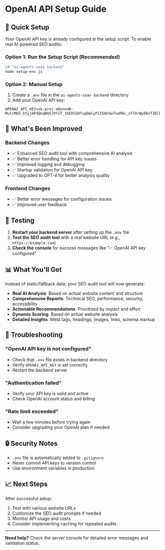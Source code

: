 # OpenAI API Setup Guide

## 🚀 Quick Setup

Your OpenAI API key is already configured in the setup script. To enable real AI-powered SEO audits:

### Option 1: Run the Setup Script (Recommended)
```bash
cd "ai-agents-saas backend"
node setup-env.js
```

### Option 2: Manual Setup
1. Create a `.env` file in the `ai-agents-saas backend` directory
2. Add your OpenAI API key:
```env
OPENAI_API_KEY=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
```

## 🔧 What's Been Improved

### Backend Changes
- ✅ Enhanced SEO audit tool with comprehensive AI analysis
- ✅ Better error handling for API key issues
- ✅ Improved logging and debugging
- ✅ Startup validation for OpenAI API key
- ✅ Upgraded to GPT-4 for better analysis quality

### Frontend Changes
- ✅ Better error messages for configuration issues
- ✅ Improved user feedback

## 🧪 Testing

1. **Restart your backend server** after setting up the `.env` file
2. **Test the SEO audit tool** with a real website URL (e.g., `https://example.com`)
3. **Check the console** for success messages like "✅ OpenAI API key configured"

## 📊 What You'll Get

Instead of static/fallback data, your SEO audit tool will now generate:

- **Real AI Analysis**: Based on actual website content and structure
- **Comprehensive Reports**: Technical SEO, performance, security, accessibility
- **Actionable Recommendations**: Prioritized by impact and effort
- **Dynamic Scoring**: Based on actual website analysis
- **Detailed Insights**: Meta tags, headings, images, links, schema markup

## 🚨 Troubleshooting

### "OpenAI API key is not configured"
- Check that `.env` file exists in backend directory
- Verify `OPENAI_API_KEY` is set correctly
- Restart the backend server

### "Authentication failed"
- Verify your API key is valid and active
- Check OpenAI account status and billing

### "Rate limit exceeded"
- Wait a few minutes before trying again
- Consider upgrading your OpenAI plan if needed

## 🔒 Security Notes

- `.env` file is automatically added to `.gitignore`
- Never commit API keys to version control
- Use environment variables in production

## 📈 Next Steps

After successful setup:
1. Test with various website URLs
2. Customize the SEO audit prompts if needed
3. Monitor API usage and costs
4. Consider implementing caching for repeated audits

---

**Need help?** Check the server console for detailed error messages and validation status. 